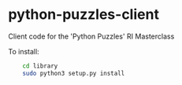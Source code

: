 # python-puzzles-client
Client code for the 'Python Puzzles' RI Masterclass 

To install:
```bash
    cd library
    sudo python3 setup.py install
```